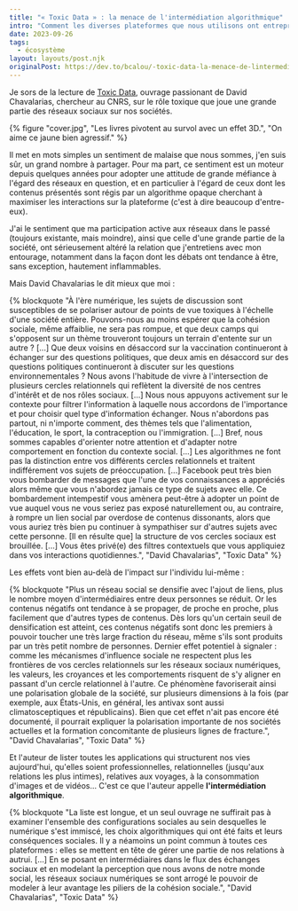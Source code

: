 ```yaml
---
title: "« Toxic Data » : la menace de l'intermédiation algorithmique"
intro: "Comment les diverses plateformes que nous utilisons ont entrepris de modeler nos relations à autrui, favorisant repli sur soi, polarisation et complotisme."
date: 2023-09-26
tags:
  - écosystème
layout: layouts/post.njk
originalPost: https://dev.to/bcalou/-toxic-data-la-menace-de-lintermediation-algorithmique-2gid
---
```


Je sors de la lecture de <a href="https://editions.flammarion.com/toxic-data/9782080419415">Toxic Data</a>, ouvrage passionant de David Chavalarias, chercheur au CNRS, sur le rôle toxique que joue une grande partie des réseaux sociaux sur nos sociétés.

{% figure "cover.jpg", "Les livres pivotent au survol avec un effet 3D.", "On aime ce jaune bien agressif." %}

Il met en mots simples un sentiment de malaise que nous sommes, j'en suis sûr, un grand nombre à partager. Pour ma part, ce sentiment est un moteur depuis quelques années pour adopter une attitude de grande méfiance à l'égard des réseaux en question, et en particulier à l'égard de ceux dont les contenus présentés sont régis par un algorithme opaque cherchant à maximiser les interactions sur la plateforme (c'est à dire beaucoup d'entre-eux).

J'ai le sentiment que ma participation active aux réseaux dans le passé (toujours existante, mais moindre), ainsi que celle d'une grande partie de la société, ont sérieusement altéré la relation que j'entretiens avec mon entourage, notamment dans la façon dont les débats ont tendance à être, sans exception, hautement inflammables.

Mais David Chavalarias le dit mieux que moi :

{% blockquote
    "À l'ère numérique, les sujets de discussion sont susceptibles de se polariser autour de points de vue toxiques à l'échelle d'une société entière. Pouvons-nous au moins espérer que la cohésion sociale, même affaiblie, ne sera pas rompue, et que deux camps qui s'opposent sur un thème trouveront toujours un terrain d'entente sur un autre ? [...] Que deux voisins en désaccord sur la vaccination continueront à échanger sur des questions politiques, que deux amis en désaccord sur des questions politiques continueront à discuter sur les questions environnementales ?
    Nous avons l'habitude de vivre à l'intersection de plusieurs cercles relationnels qui reflètent la diversité de nos centres d'intérêt et de nos rôles sociaux. [...] Nous nous appuyons activement sur le contexte pour filtrer l'information à laquelle nous accordons de l'importance et pour choisir quel type d'information échanger. Nous n'abordons pas partout, ni n'importe comment, des thèmes tels que l'alimentation, l'éducation, le sport, la contraception ou l'immigration. [...] Bref, nous sommes capables d'orienter notre attention et d'adapter notre comportement en fonction du contexte social.
    [...] Les algorithmes ne font pas la distinction entre vos différents cercles relationnels et traitent indifférement vos sujets de préoccupation. [...] Facebook peut très bien vous bombarder de messages que l'une de vos connaissances a appréciés alors même que vous n'abordez jamais ce type de sujets avec elle. Ce bombardement intempestif vous amènera peut-être à adopter un point de vue auquel vous ne vous seriez pas exposé naturellement ou, au contraire, à rompre un lien social par overdose de contenus dissonants, alors que vous auriez très bien pu continuer à sympathiser sur d'autres sujets avec cette personne.
    [Il en résulte que] la structure de vos cercles sociaux est brouillée. [...] Vous êtes privé(e) des filtres contextuels que vous appliquiez dans vos interactions quotidiennes.", "David Chavalarias", "Toxic Data" %}

Les effets vont bien au-delà de l'impact sur l'individu lui-même :

{% blockquote
    "Plus un réseau social se densifie avec l'ajout de liens, plus le nombre moyen d'intermédiaires entre deux personnes se réduit. Or les contenus négatifs ont tendance à se propager, de proche en proche, plus facilement que d'autres types de contenus. Dès lors qu'un certain seuil de densification est atteint, ces contenus négatifs sont donc les premiers à pouvoir toucher une très large fraction du réseau, même s'ils sont produits par un très petit nombre de personnes.
    Dernier effet potentiel à signaler : comme les mécanismes d'influence sociale ne respectent plus les frontières de vos cercles relationnels sur les réseaux sociaux numériques, les valeurs, les croyances et les comportements risquent de s'y aligner en passant d'un cercle relationnel à l'autre. Ce phénomène favoriserait ainsi une polarisation globale de la société, sur plusieurs dimensions à la fois (par exemple, aux États-Unis, en général, les antivax sont aussi climatosceptiques et républicains). Bien que cet effet n'ait pas encore été documenté, il pourrait expliquer la polarisation importante de nos sociétés actuelles et la formation concomitante de plusieurs lignes de fracture.", "David Chavalarias", "Toxic Data" %}

Et l'auteur de lister toutes les applications qui structurent nos vies aujourd'hui, qu'elles soient professionnelles, relationnelles (jusqu'aux relations les plus intimes), relatives aux voyages, à la consommation d'images et de vidéos... C'est ce que l'auteur appelle <strong>l'intermédiation algorithmique</strong>.

{% blockquote
    "La liste est longue, et un seul ouvrage ne suffirait pas à examiner l'ensemble des configurations sociales au sein desquelles le numérique s'est immiscé, les choix algorithmiques qui ont été faits et leurs conséquences sociales. Il y a néamoins un point commun à toutes ces plateformes : elles se mettent en tête de gérer une partie de nos relations à autrui.
    [...] En se posant en intermédiaires dans le flux des échanges sociaux et en modelant la perception que nous avons de notre monde social, les réseaux sociaux numériques se sont arrogé le pouvoir de modeler à leur avantage les piliers de la cohésion sociale.", "David Chavalarias", "Toxic Data" %}
